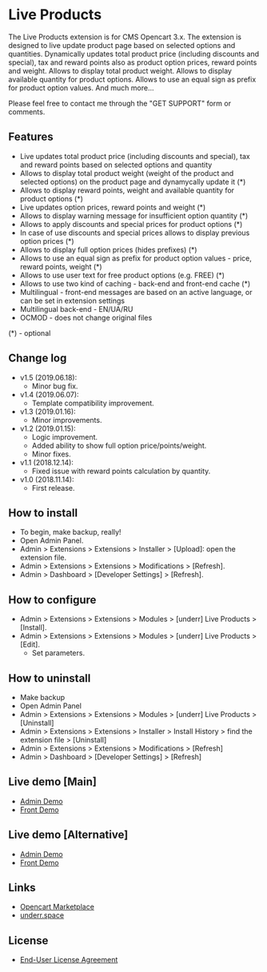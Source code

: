 # Live Products
The Live Products extension is for CMS Opencart 3.x. The extension is designed to live update product page based on selected options and quantities. Dynamically updates total product price (including discounts and special), tax and reward points also as product option prices, reward points and weight. Allows to display total product weight. Allows to display available quantity for product options. Allows to use an equal sign as prefix for product option values. And much more...

Please feel free to contact me through the "GET SUPPORT" form or comments.

## Features
* Live updates total product price (including discounts and special), tax and reward points based on selected options and quantity
* Allows to display total product weight (weight of the product and selected options) on the product page and dynamycally update it (*)
* Allows to display reward points, weight and available quantity for product options (*)
* Live updates option prices, reward points and weight (*)
* Allows to display warning message for insufficient option quantity (*)
* Allows to apply discounts and special prices for product options (*)
* In case of use discounts and special prices allows to display previous option prices (*)
* Allows to display full option prices (hides prefixes) (*)
* Allows to use an equal sign as prefix for product option values - price, reward points, weight (*)
* Allows to use user text for free product options (e.g. FREE) (*)
* Allows to use two kind of caching -  back-end and front-end cache (*)
* Multilingual - front-end messages are based on an active language, or can be set in extension settings
* Multilingual back-end - EN/UA/RU
* OCMOD - does not change original files

(*) - optional

## Change log
* v1.5 (2019.06.18):
  * Minor bug fix.
* v1.4 (2019.06.07):
  * Template compatibility improvement.
* v1.3 (2019.01.16):
  * Minor improvements.
* v1.2 (2019.01.15):
  * Logic improvement.
  * Added ability to show full option price/points/weight.
  * Minor fixes.
* v1.1 (2018.12.14):
  * Fixed issue with reward points calculation by quantity.
* v1.0 (2018.11.14):
  * First release.

## How to install
* To begin, make backup, really!
* Open Admin Panel.
* Admin > Extensions > Extensions > Installer > [Upload]: open the extension file.
* Admin > Extensions > Extensions > Modifications > [Refresh].
* Admin > Dashboard > [Developer Settings] > [Refresh].

## How to configure
* Admin > Extensions > Extensions > Modules > [underr] Live Products > [Install].
* Admin > Extensions > Extensions > Modules > [underr] Live Products > [Edit].
    * Set parameters.

## How to uninstall
* Make backup
* Open Admin Panel
* Admin > Extensions > Extensions > Modules > [underr] Live Products > [Uninstall]
* Admin > Extensions > Extensions > Installer > Install History > find the extension file > [Uninstall]
* Admin > Extensions > Extensions > Modifications > [Refresh]
* Admin > Dashboard > [Developer Settings] > [Refresh]

## Live demo [Main]
* [Admin Demo](http://ocmod.freevar.com/oc3020/b/admin/index.php?route=extension/module/live_products)
* [Front Demo](http://ocmod.freevar.com/oc3020/b)

## Live demo [Alternative]
* [Admin Demo](https://oc3020.underr.thats.im/b/admin/index.php?route=extension/module/live_products)
* [Front Demo](https://oc3020.underr.thats.im/b)

## Links
* [Opencart Marketplace](https://www.opencart.com/index.php?route=marketplace/extension/info&extension_id=35460)
* [underr.space](https://underr.space/notes/projects/project-013.html)

## License
* [End-User License Agreement](https://raw.githubusercontent.com/underr-ua/ocmod3-live-products/master/EULA.txt)
